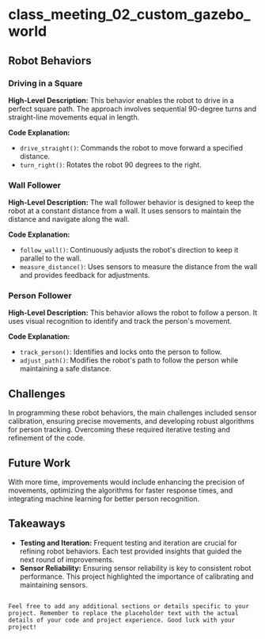 # class_meeting_02_custom_gazebo_world
 
## Robot Behaviors

### Driving in a Square
**High-Level Description:** This behavior enables the robot to drive in a perfect square path. The approach involves sequential 90-degree turns and straight-line movements equal in length.

**Code Explanation:**
- `drive_straight()`: Commands the robot to move forward a specified distance.
- `turn_right()`: Rotates the robot 90 degrees to the right.

### Wall Follower
**High-Level Description:** The wall follower behavior is designed to keep the robot at a constant distance from a wall. It uses sensors to maintain the distance and navigate along the wall.

**Code Explanation:**
- `follow_wall()`: Continuously adjusts the robot's direction to keep it parallel to the wall.
- `measure_distance()`: Uses sensors to measure the distance from the wall and provides feedback for adjustments.

### Person Follower
**High-Level Description:** This behavior allows the robot to follow a person. It uses visual recognition to identify and track the person's movement.

**Code Explanation:**
- `track_person()`: Identifies and locks onto the person to follow.
- `adjust_path()`: Modifies the robot's path to follow the person while maintaining a safe distance.

## Challenges
In programming these robot behaviors, the main challenges included sensor calibration, ensuring precise movements, and developing robust algorithms for person tracking. Overcoming these required iterative testing and refinement of the code.

## Future Work
With more time, improvements would include enhancing the precision of movements, optimizing the algorithms for faster response times, and integrating machine learning for better person recognition.

## Takeaways
- **Testing and Iteration:** Frequent testing and iteration are crucial for refining robot behaviors. Each test provided insights that guided the next round of improvements.
- **Sensor Reliability:** Ensuring sensor reliability is key to consistent robot performance. This project highlighted the importance of calibrating and maintaining sensors.

```

Feel free to add any additional sections or details specific to your project. Remember to replace the placeholder text with the actual details of your code and project experience. Good luck with your project!
